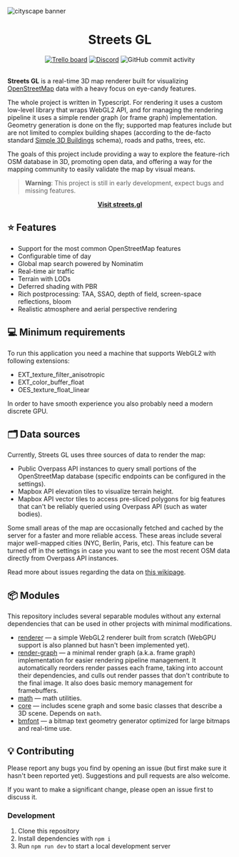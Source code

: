 ![cityscape banner](https://user-images.githubusercontent.com/48140945/235281559-9a78fdbb-7b22-4c2d-8d74-dddaf5eaece6.png)

<div align="center">
    <h1>Streets GL</h1>
    <a href="https://trello.com/b/WJ1D07lT"><img src="https://img.shields.io/static/v1?label=&message=Trello%20board&logo=trello&logoColor=ffffff&color=0052CC" alt="Trello board" /></a>
    <a href="https://discord.gg/bewggJ3eMC"><img src="https://img.shields.io/discord/1098082266451820544.svg?label=&logo=discord&logoColor=ffffff&color=6A7EC2" alt="Discord" /></a>
    <img src="https://img.shields.io/github/commit-activity/m/strandedkitty/streets-gl?color=d77bdb" alt="GitHub commit activity">
    
</div>
<br>

**Streets GL** is a real-time 3D map renderer built for visualizing [OpenStreetMap](https://www.openstreetmap.org/) data with a heavy focus on eye-candy features.

The whole project is written in Typescript. For rendering it uses a custom low-level library that wraps WebGL2 API, and for managing the rendering pipeline it uses a simple render graph (or frame graph) implementation. Geometry generation is done on the fly; supported map features include but are not limited to complex building shapes (according to the de-facto standard [Simple 3D Buildings](https://wiki.openstreetmap.org/wiki/Simple_3D_Buildings) schema), roads and paths, trees, etc.

The goals of this project include providing a way to explore the feature-rich OSM database in 3D, promoting open data, and offering a way for the mapping community to easily validate the map by visual means.

> **Warning**: This project is still in early development, expect bugs and missing features.

<div align="center">
<b><a href="https://streets.gl/">Visit streets.gl</a></b>
</div>

## ⭐ Features

- Support for the most common OpenStreetMap features
- Configurable time of day
- Global map search powered by Nominatim
- Real-time air traffic
- Terrain with LODs
- Deferred shading with PBR
- Rich postprocessing: TAA, SSAO, depth of field, screen-space reflections, bloom
- Realistic atmosphere and aerial perspective rendering

## 💻 Minimum requirements

To run this application you need a machine that supports WebGL2 with following extensions:
- EXT_texture_filter_anisotropic
- EXT_color_buffer_float
- OES_texture_float_linear

In order to have smooth experience you also probably need a modern discrete GPU.

## 🗂️ Data sources

Currently, Streets GL uses three sources of data to render the map:

- Public Overpass API instances to query small portions of the OpenStreetMap database (specific endpoints can be configured in the settings).
- Mapbox API elevation tiles to visualize terrain height.
- Mapbox API vector tiles to access pre-sliced polygons for big features that can't be reliably queried using Overpass API (such as water bodies).

Some small areas of the map are occasionally fetched and cached by the server for a faster and more reliable access. These areas include several major well-mapped cities (NYC, Berlin, Paris, etc). This feature can be turned off in the settings in case you want to see the most recent OSM data directly from Overpass API instances.

Read more about issues regarding the data on [this wikipage](https://github.com/StrandedKitty/streets-gl/wiki/Data-sources).

## 📦 Modules

This repository includes several separable modules without any external dependencies that can be used in other projects with minimal modifications.

- [renderer](src/lib/renderer) — a simple WebGL2 renderer built from scratch (WebGPU support is also planned but hasn't been implemented yet).
- [render-graph](src/lib/render-graph) — a minimal render graph (a.k.a. frame graph) implementation for easier rendering pipeline management. It automatically reorders render passes each frame, taking into account their dependencies, and culls out render passes that don't contribute to the final image. It also does basic memory management for framebuffers.
- [math](src/lib/math) — math utilities.
- [core](src/lib/core) — includes scene graph and some basic classes that describe a 3D scene. Depends on `math`.
- [bmfont](src/lib/bmfont) — a bitmap text geometry generator optimized for large bitmaps and real-time use.

## 💡 Contributing

Please report any bugs you find by opening an issue (but first make sure it hasn't been reported yet). Suggestions and pull requests are also welcome.

If you want to make a significant change, please open an issue first to discuss it.

### Development

1. Clone this repository
2. Install dependencies with `npm i`
3. Run `npm run dev` to start a local development server
